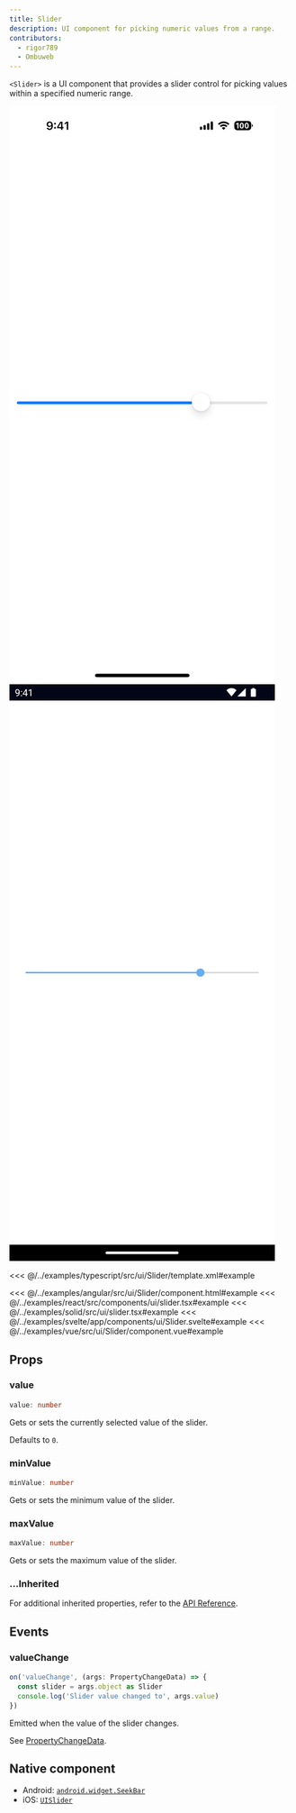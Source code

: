 ```yaml
---
title: Slider
description: UI component for picking numeric values from a range.
contributors:
  - rigor789
  - Ombuweb
---
```


`<Slider>` is a UI component that provides a slider control for picking values within a specified numeric range.

<DeviceFrame type="ios">
<img src="../assets/images/screenshots/ios/Slider.png"/>
</DeviceFrame>
<DeviceFrame type="android">
<img src="../assets/images/screenshots/android/Slider.png"/>
</DeviceFrame>

<<< @/../examples/typescript/src/ui/Slider/template.xml#example

<<< @/../examples/angular/src/ui/Slider/component.html#example
<<< @/../examples/react/src/components/ui/slider.tsx#example
<<< @/../examples/solid/src/ui/slider.tsx#example
<<< @/../examples/svelte/app/components/ui/Slider.svelte#example
<<< @/../examples/vue/src/ui/Slider/component.vue#example

## Props

### value

```ts
value: number
```

Gets or sets the currently selected value of the slider.

Defaults to `0`.

### minValue

```ts
minValue: number
```

Gets or sets the minimum value of the slider.

### maxValue

```ts
maxValue: number
```

Gets or sets the maximum value of the slider.

### ...Inherited

For additional inherited properties, refer to the [API Reference](/api/class/Slider).

## Events

### valueChange

```ts
on('valueChange', (args: PropertyChangeData) => {
  const slider = args.object as Slider
  console.log('Slider value changed to', args.value)
})
```

Emitted when the value of the slider changes.

See [PropertyChangeData](/api/interface/PropertyChangeData).

## Native component

- Android: [`android.widget.SeekBar`](https://developer.android.com/reference/android/widget/SeekBar.html)
- iOS: [`UISlider`](https://developer.apple.com/documentation/uikit/uislider)
